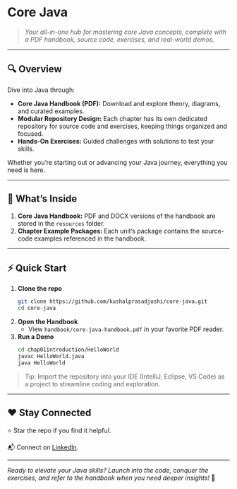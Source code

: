 # Core Java

> _Your all-in-one hub for mastering core Java concepts, complete with a PDF handbook, source code, exercises, and real-world demos._

---

## 🔍 Overview

Dive into Java through:

- **Core Java Handbook (PDF):** Download and explore theory, diagrams, and curated examples.
- **Modular Repository Design:** Each chapter has its own dedicated repository for source code and exercises, keeping things organized and focused.
- **Hands-On Exercises:** Guided challenges with solutions to test your skills.

Whether you’re starting out or advancing your Java journey, everything you need is here.

---

## 🧩 What’s Inside

1. **Core Java Handbook:** PDF and DOCX versions of the handbook are stored in the `resources` folder.
2. **Chapter Example Packages:** Each unit’s package contains the source-code examples referenced in the handbook.

---

## ⚡ Quick Start

1. **Clone the repo**
   ```bash
   git clone https://github.com/kushalprasadjoshi/core-java.git
   cd core-java
   ```
2. **Open the Handbook**
    - View `handbook/core-java-handbook.pdf` in your favorite PDF reader.
3. **Run a Demo**
   ```bash
   cd chap01introduction/HelloWorld
   javac HelloWorld.java
   java HelloWorld
   ```

> Tip: Import the repository into your IDE (IntelliJ, Eclipse, VS Code) as a project to streamline coding and exploration.

---

## ❤️ Stay Connected

⭐️ Star the repo if you find it helpful.

📬 Connect on [LinkedIn](https://www.linkedin.com/in/kushalprasadjoshi/).

---

_Ready to elevate your Java skills? Launch into the code, conquer the exercises, and refer to the handbook when you need deeper insights!_ 🎉

